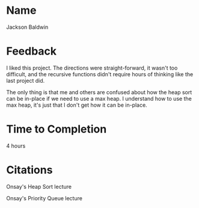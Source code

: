 # Name
Jackson Baldwin

# Feedback
I liked this project. The directions were straight-forward, it wasn't too difficult, and the recursive functions
didn't require hours of thinking like the last project did.

The only thing is that me and others are confused about how the heap sort can be in-place if we need
to use a max heap. I understand how to use the max heap, it's just that I don't get how it can be in-place.
# Time to Completion
4 hours

# Citations
Onsay's Heap Sort lecture

Onsay's Priority Queue lecture